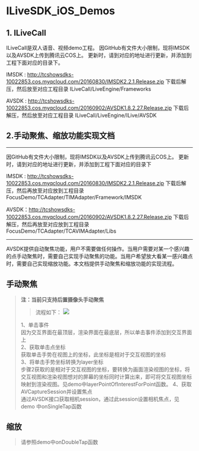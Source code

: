 # ILiveSDK_iOS_Demos

## 1. ILiveCall

ILiveCall是双人语音、视频demo工程。 因GitHub有文件大小限制，现将IMSDK以及AVSDK上传到腾讯云COS上。 更新时，请到对应的地址进行更新，并添加到工程下面对应的目录下。

IMSDK : http://tcshowsdks-10022853.cos.myqcloud.com/20160830/IMSDK2.2.1.Release.zip 下载后解压，然后放至对应工程目录 ILiveCall/LiveEngine/Frameworks

AVSDK : http://tcshowsdks-10022853.cos.myqcloud.com/20160902/AVSDK1.8.2.27.Release.zip 下载后解压，然后放至对应工程目录 ILiveCall/LiveEngine/ILive/AVSDK

## 2.手动聚焦、缩放功能实现文档

------
因GitHub有文件大小限制，现将IMSDK以及AVSDK上传到腾讯云COS上。 更新时，请到对应的地址进行更新，并添加到工程下面对应的目录下

IMSDK : http://tcshowsdks-10022853.cos.myqcloud.com/20160830/IMSDK2.2.1.Release.zip 下载后解压，然后再放至对应放到工程目录 FocusDemo/TCAdapter/TIMAdapter/Framework/IMSDK

AVSDK：http://tcshowsdks-10022853.cos.myqcloud.com/20160902/AVSDK1.8.2.27.Release.zip 下载后解压，然后再放至对应放到工程目录 FocusDemo/TCAdapter/TCAVIMAdapter/Libs

------

AVSDK提供自动聚焦功能，用户不需要做任何操作。当用户需要对某一个感兴趣的点手动聚焦时，需要自己实现手动聚焦的功能。当用户希望放大看某一感兴趣点时，需要自己实现缩放功能。本文档提供手动聚焦和缩放功能的实现流程。
## 手动聚焦 ##
> **注：当前只支持后置摄像头手动聚焦**
> > 流程如下：
![](http://img.blog.csdn.net/20160921185424943)
> 
> 1、单击事件  
>  因为交互界面在最顶层，渲染界面在最底层，所以单击事件添加到交互界面上  
>  2、获取单击点坐标  
>  获取单击手势在视图上的坐标，此坐标是相对于交互视图的坐标  
>  3、将单击手势坐标转换为layer坐标  
>  步骤2获取的是相对于交互视图的坐标，要转换为画面渲染视图的坐标，将交互视图和渲染视图想对的屏幕的坐标同时计算出来，即可将交互视图坐标映射到渲染视图。见demo中layerPointOfInterestForPoint函数。 
>  4、获取AVCaptureSession并设置焦点  
>  通过AVSDK接口获取相机session，通过此session设置相机焦点，见demo 中onSingleTap函数  

## 缩放 ##
> 请参照demo中onDoubleTap函数